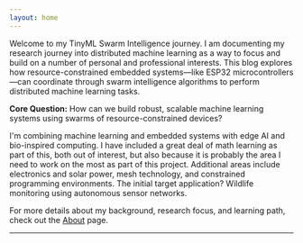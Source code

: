 ```yaml
---
layout: home
---
```

Welcome to my TinyML Swarm Intelligence journey. I am documenting my research journey into distributed machine learning as a way to focus and build on a number of personal and professional interests. This blog explores how resource-constrained embedded systems—like ESP32 microcontrollers—can coordinate through swarm intelligence algorithms to perform distributed machine learning tasks.

**Core Question:** How can we build robust, scalable machine learning systems using swarms of resource-constrained devices?

I'm combining machine learning and embedded systems with edge AI and bio-inspired computing. I have included a great deal of math learning as part of this, both out of interest, but also because it is probably the area I need to work on the most as part of this project. Additional areas include electronics and solar power, mesh technology, and constrained programming environments. The initial target application? Wildlife monitoring using autonomous sensor networks.

For more details about my background, research focus, and learning path, check out the [About](/about/) page.

---
